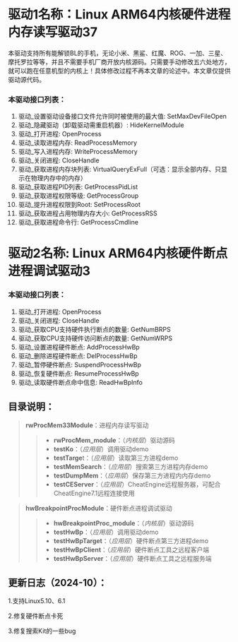 # 驱动1名称：Linux ARM64内核硬件进程内存读写驱动37
本驱动支持所有能解锁BL的手机，无论小米、黑鲨、红魔、ROG、一加、三星、摩托罗拉等等，并且不需要手机厂商开放内核源码。只需要手动修改五六处地方，就可以跑在任意机型的内核上！具体修改过程不再本文章的论述中。本文章仅提供驱动源代码。

### 本驱动接口列表：
1. 驱动_设置驱动设备接口文件允许同时被使用的最大值: SetMaxDevFileOpen
2. 驱动_隐藏驱动（卸载驱动需重启机器）: HideKernelModule
3. 驱动_打开进程: OpenProcess
4. 驱动_读取进程内存: ReadProcessMemory
5. 驱动_写入进程内存: WriteProcessMemory
6. 驱动_关闭进程: CloseHandle
7. 驱动_获取进程内存块列表: VirtualQueryExFull（可选：显示全部内存、只显示在物理内存中的内存）
8. 驱动_获取进程PID列表: GetProcessPidList
9. 驱动_获取进程权限等级: GetProcessGroup
10. 驱动_提升进程权限到Root: SetProcessRoot
11. 驱动_获取进程占用物理内存大小: GetProcessRSS
12. 驱动_获取进程命令行: GetProcessCmdline


# 驱动2名称: Linux ARM64内核硬件断点进程调试驱动3
### 本驱动接口列表：
1.  驱动_打开进程: OpenProcess
2.  驱动_关闭进程: CloseHandle
3.  驱动_获取CPU支持硬件执行断点的数量: GetNumBRPS
4.  驱动_获取CPU支持硬件访问断点的数量: GetNumWRPS
5.  驱动_设置进程硬件断点: AddProcessHwBp
6.  驱动_删除进程硬件断点: DelProcessHwBp
7.  驱动_暂停硬件断点: SuspendProcessHwBp
8.  驱动_恢复硬件断点: ResumeProcessHwBp
9.  驱动_读取硬件断点命中信息: ReadHwBpInfo

## 目录说明：
> **rwProcMem33Module**：进程内存读写驱动
>>* **rwProcMem_module**：（*内核层*）驱动源码
>>* **testKo**：（*应用层*）调用驱动demo
>>* **testTarge**t：（*应用层*）读取第三方进程demo
>>* **testMemSearch**：（*应用层*）搜索第三方进程内存demo
>>* **testDumpMem**：（*应用层*）保存第三方进程内内存demo
>>* **testCEServer**：（*应用层*）CheatEngine远程服务器，可配合CheatEngine7.1远程连接使用

> **hwBreakpointProcModule**：硬件断点进程调试驱动
>>* **hwBreakpointProc_module**：（*内核层*）驱动源码
>>* **testHwBp**：（*应用层*）调用驱动demo
>>* **testHwBpTarget**：（*应用层*）硬件断点第三方进程demo
>>* **testHwBpClient**：（*应用层*）硬件断点工具之远程客户端
>>* **testHwBpServer**：（*应用层*）硬件断点工具之远程服务端

## 更新日志（2024-10）：
1.支持Linux5.10、6.1

2.修复硬件断点卡死

3.修复搜索Kit的一些bug

